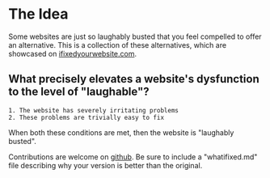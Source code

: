 # The Idea
Some websites are just so laughably busted that you feel compelled to offer an alternative.
This is a collection of these alternatives, which are showcased on [ifixedyourwebsite.com](http://ifixedyourwebsite.com).

## What precisely elevates a website's dysfunction to the level of "laughable"?  

    1. The website has severely irritating problems
    2. These problems are trivially easy to fix

When both these conditions are met, then the website is "laughably busted".

Contributions are welcome on [github](https://github.com/arikast/ifixedyourwebsite).  Be sure to include a "whatifixed.md" file describing why your version is better than the original.
